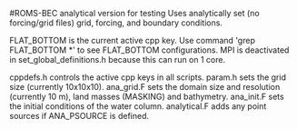#ROMS-BEC analytical version for testing
Uses analytically set (no forcing/grid files) grid, forcing, and 
boundary conditions. 

FLAT\_BOTTOM is the current active cpp key.
Use command 'grep FLAT\_BOTTOM \*' to see FLAT\_BOTTOM configurations.
MPI is deactivated in set\_global\_definitions.h because this can run on 1 core.

cppdefs.h controls the active cpp keys in all scripts.
param.h sets the grid size (currently 10x10x10).
ana\_grid.F sets the domain size and resolution (currently 10 m), land masses
(MASKING) and bathymetry.
ana\_init.F sets the initial conditions of the water column.
analytical.F adds any point sources if ANA\_PSOURCE is defined.

